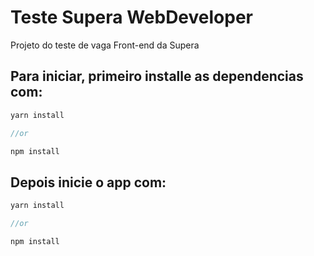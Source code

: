 # Teste Supera WebDeveloper

Projeto do teste de vaga Front-end da Supera

## Para iniciar, primeiro installe as dependencias com:

```javascript
yarn install

//or

npm install
```

## Depois inicie o app com:

```javascript
yarn install

//or

npm install
```
